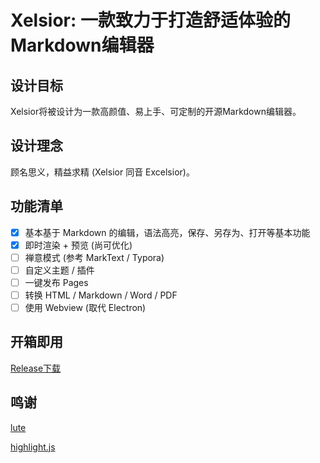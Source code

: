 # Xelsior: 一款致力于打造舒适体验的Markdown编辑器

## 设计目标

Xelsior将被设计为一款高颜值、易上手、可定制的开源Markdown编辑器。

## 设计理念

顾名思义，精益求精 (Xelsior 同音 Excelsior)。

## 功能清单

- [x] 基本基于 Markdown 的编辑，语法高亮，保存、另存为、打开等基本功能
- [x] 即时渲染 + 预览 (尚可优化)
- [ ] 禅意模式 (参考 MarkText / Typora)
- [ ] 自定义主题 / 插件
- [ ] 一键发布 Pages
- [ ] 转换 HTML / Markdown / Word / PDF
- [ ] 使用 Webview (取代 Electron)

## 开箱即用

[Release下载](https://github.com/OblivionOcean/NewPad/releases)

## 鸣谢
[lute](https://github.com/88250/lute)

[highlight.js](https://github.com/highlightjs/highlight.js)
